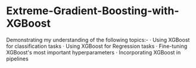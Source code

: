 # Extreme-Gradient-Boosting-with-XGBoost
Demonstrating my understanding of the following topics:- 
· Using XGBoost for classification tasks 
· Using XGBoost for Regression tasks 
· Fine-tuning XGBoost's most important hyperparameters 
· Incorporating XGBoost in pipelines
